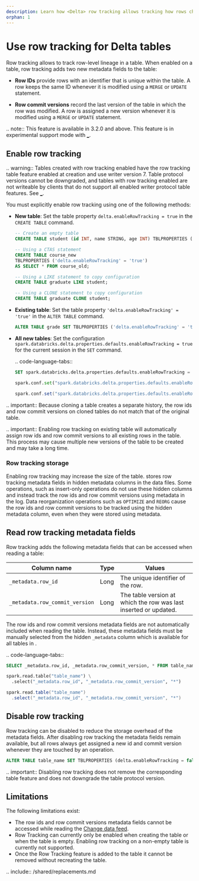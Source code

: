 ```yaml
---
description: Learn how <Delta> row tracking allows tracking how rows change across table versions.
orphan: 1
---
```


# Use row tracking for Delta tables

Row tracking allows <Delta> to track row-level lineage in a <Delta> table. When enabled on a <Delta> table, row tracking adds two new metadata fields to the table:

- **Row IDs** provide rows with an identifier that is unique within the table. A row keeps the same ID whenever it is modified using a `MERGE` or `UPDATE` statement.

- **Row commit versions** record the last version of the table in which the row was modified. A row is assigned a new version whenever it is modified using a `MERGE` or `UPDATE` statement.

.. note:: This feature is available in <Delta> 3.2.0 and above. This feature is in experimental support mode with [_](#limitations).

## Enable row tracking

.. warning:: Tables created with row tracking enabled have the row tracking <Delta> table feature enabled at creation and use <Delta> writer version 7. Table protocol versions cannot be downgraded, and tables with row tracking enabled are not writeable by <Delta> clients that do not support all enabled <Delta> writer protocol table features. See [_](/versioning.md).

You must explicitly enable row tracking using one of the following methods:

- **New table**: Set the table property `delta.enableRowTracking = true` in the `CREATE TABLE` command.

  ```sql
  -- Create an empty table
  CREATE TABLE student (id INT, name STRING, age INT) TBLPROPERTIES ('delta.enableRowTracking' = 'true');

  -- Using a CTAS statement
  CREATE TABLE course_new
  TBLPROPERTIES ('delta.enableRowTracking' = 'true')
  AS SELECT * FROM course_old;

  -- Using a LIKE statement to copy configuration
  CREATE TABLE graduate LIKE student;

  -- Using a CLONE statement to copy configuration
  CREATE TABLE graduate CLONE student;
  ```

- **Existing table**: Set the table property `'delta.enableRowTracking' = 'true'` in the `ALTER TABLE` command.

  ```sql
  ALTER TABLE grade SET TBLPROPERTIES ('delta.enableRowTracking' = 'true');
  ```

- **All new tables**: Set the configuration `spark.databricks.delta.properties.defaults.enableRowTracking = true` for the current session in the `SET` command.

  .. code-language-tabs::
    ```sql
    SET spark.databricks.delta.properties.defaults.enableRowTracking = true;
    ```

    ```python
    spark.conf.set("spark.databricks.delta.properties.defaults.enableRowTracking", True)
    ```

    ```scala
    spark.conf.set("spark.databricks.delta.properties.defaults.enableRowTracking", true)
    ```

.. important:: Because cloning a <Delta> table creates a separate history, the row ids and row commit versions on cloned tables do not match that of the original table.

.. important:: Enabling row tracking on existing table will automatically assign row ids and row commit versions to all existing rows in the table. This process may cause multiple new versions of the table to be created and may take a long time.

### Row tracking storage

Enabling row tracking may increase the size of the table. <Delta> stores row tracking metadata fields in hidden metadata columns in the data files. Some operations, such as insert-only operations do not use these hidden columns and instead track the row ids and row commit versions using metadata in the <Delta> log. Data reorganization operations such as `OPTIMIZE` and `REORG` cause the row ids and row commit versions to be tracked using the hidden metadata column, even when they were stored using metadata.

## Read row tracking metadata fields

Row tracking adds the following metadata fields that can be accessed when reading a table:

| Column name                    | Type | Values                                                           |
|--------------------------------|------|------------------------------------------------------------------|
| `_metadata.row_id`             | Long | The unique identifier of the row.                                |
| `_metadata.row_commit_version` | Long | The table version at which the row was last inserted or updated. |

The row ids and row commit versions metadata fields are not automatically included when reading the table.
Instead, these metadata fields must be manually selected from the hidden `_metadata` column which is available for all tables in <AS>.

.. code-language-tabs::
  ```sql
  SELECT _metadata.row_id, _metadata.row_commit_version, * FROM table_name;
  ```

  ```python
  spark.read.table("table_name") \
    .select("_metadata.row_id", "_metadata.row_commit_version", "*")
  ```

  ```scala
  spark.read.table("table_name")
    .select("_metadata.row_id", "_metadata.row_commit_version", "*")
  ```

## Disable row tracking

Row tracking can be disabled to reduce the storage overhead of the metadata fields. After disabling row tracking the metadata fields remain available, but all rows always get assigned a new id and commit version whenever they are touched by an operation.

```sql
ALTER TABLE table_name SET TBLPROPERTIES (delta.enableRowTracking = false);
```

.. important:: Disabling row tracking does not remove the corresponding table feature and does not downgrade the table protocol version.

## Limitations

The following limitations exist:

- The row ids and row commit versions metadata fields cannot be accessed while reading the [Change data feed](/delta/delta-change-data-feed.md).
- Row Tracking can currently only be enabled when creating the table or when the table is empty. Enabling row tracking on a non-empty table is currently not supported.
- Once the Row Tracking feature is added to the table it cannot be removed without recreating the table.

.. include:: /shared/replacements.md
